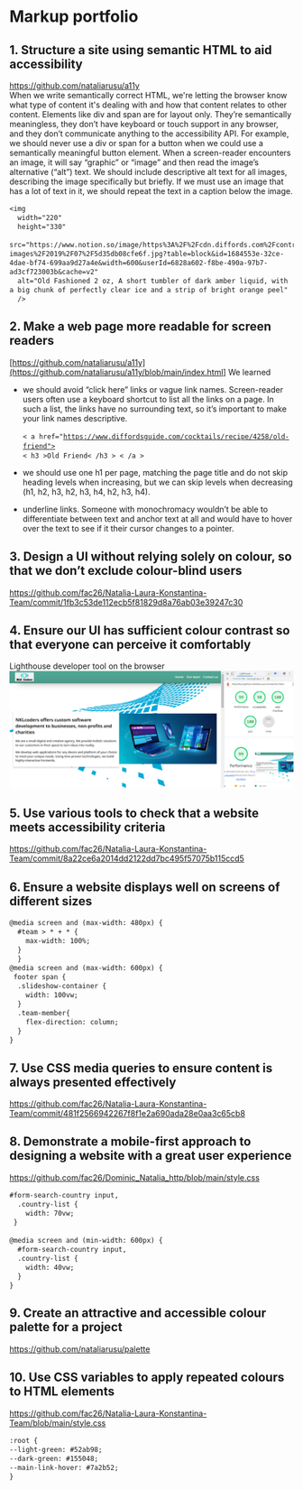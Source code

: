 # Markup portfolio

## 1. Structure a site using semantic HTML to aid accessibility
  https://github.com/nataliarusu/a11y <br>
  When we write semantically correct HTML, we're letting the browser know what type of content it's dealing with and how that content relates to other content. Elements like div and span are for layout only. They’re semantically meaningless, they don’t have keyboard or touch support in any browser, and they don’t communicate anything to the accessibility API. For example, we should never use a div or span for a button when we could use a semantically meaningful button element.
When a screen-reader encounters an image, it will say “graphic” or “image” and then read the image’s alternative (“alt”) text. We should include descriptive alt text for all images, describing the image specifically but briefly. If we must use an image that has a lot of text in it, we should repeat the text in a caption below the image.   
  
    <img
      width="220"
      height="330"
      src="https://www.notion.so/image/https%3A%2F%2Fcdn.diffords.com%2Fcontrib%2Fstock-images%2F2019%2F07%2F5d35db08cfe6f.jpg?table=block&id=1684553e-32ce-4dae-bf74-699aa9d27a4e&width=600&userId=6828a602-f8be-490a-97b7-ad3cf723003b&cache=v2"
      alt="Old Fashioned 2 oz, A short tumbler of dark amber liquid, with a big chunk of perfectly clear ice and a strip of bright orange peel"
      />
      

## 2. Make a web page more readable for screen readers
[https://github.com/nataliarusu/a11y](https://github.com/nataliarusu/a11y/blob/main/index.html]
  We learned
  - we should avoid “click here” links or vague link names. Screen-reader users often use a keyboard shortcut to list all the links on a page. In such a list, the links have no surrounding text, so it’s important to make your link names descriptive. 

    <code>< a href="https://www.diffordsguide.com/cocktails/recipe/4258/old-friend">
       <  h3  >Old Friend< /h3 >
    < /a ></code>
      
    
 - we should use one h1 per page, matching the page title and do not skip heading levels when increasing, but we can skip levels when decreasing (h1, h2, h3, h2, h3, h4, h2, h3, h4).
 - underline links. Someone with monochromacy wouldn’t be able to differentiate between text and anchor text at all and would have to hover over the text to see if it their cursor changes to a pointer. 

## 3. Design a UI without relying solely on colour, so that we don’t exclude colour-blind users
  https://github.com/fac26/Natalia-Laura-Konstantina-Team/commit/1fb3c53de112ecb5f81829d8a76ab03e39247c30
         

## 4. Ensure our UI has sufficient colour contrast so that everyone can perceive it comfortably
  Lighthouse developer tool on the browser 
  <img src="./img/lighthouse.png" alt="image shows lighthouse output after analyzing the site" >

## 5. Use various tools to check that a website meets accessibility criteria
  https://github.com/fac26/Natalia-Laura-Konstantina-Team/commit/8a22ce6a2014dd2122dd7bc495f57075b115ccd5

## 6. Ensure a website displays well on screens of different sizes

    @media screen and (max-width: 480px) {
      #team > * + * {
        max-width: 100%;
      }
      }
    @media screen and (max-width: 600px) {
     footer span {
      .slideshow-container {
        width: 100vw;
      }
      .team-member{
        flex-direction: column;
      }
    }
  

## 7. Use CSS media queries to ensure content is always presented effectively 
  https://github.com/fac26/Natalia-Laura-Konstantina-Team/commit/481f2566942267f8f1e2a690ada28e0aa3c65cb8

## 8. Demonstrate a mobile-first approach to designing a website with a great user experience
  https://github.com/fac26/Dominic_Natalia_http/blob/main/style.css
  
    #form-search-country input,
      .country-list {
        width: 70vw;
     }

    @media screen and (min-width: 600px) {
      #form-search-country input,
      .country-list {
        width: 40vw;
      }
    }
    

## 9. Create an attractive and accessible colour palette for a project
  https://github.com/nataliarusu/palette

## 10. Use CSS variables to apply repeated colours to HTML elements
  https://github.com/fac26/Natalia-Laura-Konstantina-Team/blob/main/style.css
  
    :root {
    --light-green: #52ab98;
    --dark-green: #155048;
    --main-link-hover: #7a2b52;
    }
